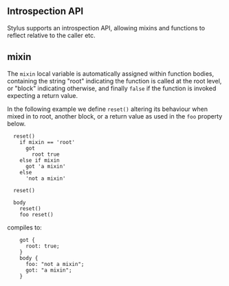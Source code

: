 
## Introspection API

 Stylus supports an introspection API, allowing mixins and functions to reflect relative to the caller etc.


## mixin

  The `mixin` local variable is automatically assigned within function bodies,
  containing the string "root" indicating the function is called at the root
  level, or "block" indicating otherwise, and finally `false` if the function
  is invoked expecting a return value.

  In the following example we define `reset()` altering its behaviour when mixed in to root, another block, or a return value as used in the `foo` property below. 

      reset()
        if mixin == 'root'
          got
            root true
        else if mixin
          got 'a mixin'
        else
          'not a mixin'

      reset()

      body
        reset()
        foo reset()

compiles to:

        got {
          root: true;
        }
        body {
          foo: "not a mixin";
          got: "a mixin";
        }
